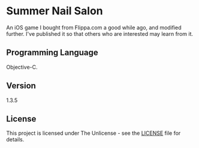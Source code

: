 # Summer Nail Salon
An iOS game I bought from Flippa.com a good while ago, and modified further. I've published it so that others who are interested may learn from it.

## Programming Language
Objective-C.

## Version
1.3.5

## License

This project is licensed under The Unlicense - see the [LICENSE](LICENSE) file for details.

